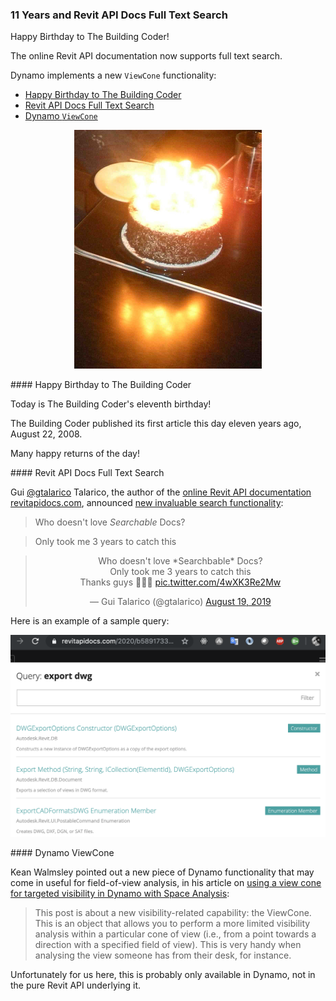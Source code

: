 <head>
<meta http-equiv="Content-Type" content="text/html; charset=utf-8">
<link rel="stylesheet" type="text/css" href="bc.css">
<script src="https://cdn.rawgit.com/google/code-prettify/master/loader/run_prettify.js" type="text/javascript"></script>
</head>

<!---

- Gui Talarico
  @gtalarico
  Who doesn't love *Searchbable* Docs?
  Only took me 3 years to catch this
  https://twitter.com/gtalarico/status/1163345696038109184
  <blockquote class="twitter-tweet"><p lang="en" dir="ltr">Who doesn&#39;t love *Searchbable* Docs?<br>Only took me 3 years to catch this<br>Thanks guys 🔎🤦‍♂️ <a href="https://t.co/4wXK3Re2Mw">pic.twitter.com/4wXK3Re2Mw</a></p>&mdash; Gui Talarico (@gtalarico) <a href="https://twitter.com/gtalarico/status/1163345696038109184?ref_src=twsrc%5Etfw">August 19, 2019</a></blockquote> <script async src="https://platform.twitter.com/widgets.js" charset="utf-8"></script>
  revit_api_docs_full_text_search.jpeg

twitter:

Happy eleventh birthday to The Building Coder! The online Revit API documentation now supports full text search and Dynamo implements a new ViewCone functionality #RevitAPI @AutodeskForge @AutodeskRevit #bim #DynamoBim #ForgeDevCon http://bit.ly/apidocsearch

Happy Birthday to The Building Coder!
The online Revit API documentation now supports full text search.
Dynamo implements a new <code>ViewCone</code> functionality...

linkedin:

Happy eleventh birthday to The Building Coder!

The online Revit API documentation now supports full text search and Dynamo implements a new ViewCone functionality #RevitAPI

http://bit.ly/apidocsearch

#bim #DynamoBim #ForgeDevCon #Revit #API #IFC #SDK #AI #VisualStudio #Autodesk #AEC #adsk

the [Revit API discussion forum](http://forums.autodesk.com/t5/revit-api-forum/bd-p/160) thread

<p style="font-size: 80%; font-style:italic"></p>

Dynamo Zero Touch CS#Node Element Wrapper

-->

### 11 Years and Revit API Docs Full Text Search

Happy Birthday to The Building Coder!

The online Revit API documentation now supports full text search.

Dynamo implements a new `ViewCone` functionality:

- [Happy Birthday to The Building Coder](#2)
- [Revit API Docs Full Text Search](#3)
- [Dynamo `ViewCone`](#4)

<center>
<img src="img/saikat_birthday_cake_cropped_550.jpg" alt="Birthday cake with candles" width="300">
</center>


####<a name="2"></a> Happy Birthday to The Building Coder

Today is The Building Coder's eleventh birthday!

The Building Coder published its first article this day eleven years ago, August 22, 2008.

Many happy returns of the day!



####<a name="3"></a> Revit API Docs Full Text Search

Gui [@gtalarico](https://twitter.com/gtalarico) Talarico, the author of
the [online Revit API documentation revitapidocs.com](https://www.revitapidocs.com),
announced [new invaluable search functionality](https://twitter.com/gtalarico/status/1163345696038109184):

> Who doesn't love *Searchable* Docs?

> Only took me 3 years to catch this

<center>
<blockquote class="twitter-tweet"><p lang="en" dir="ltr">Who doesn&#39;t love *Searchbable* Docs?<br>Only took me 3 years to catch this<br>Thanks guys 🔎🤦‍♂️ <a href="https://t.co/4wXK3Re2Mw">pic.twitter.com/4wXK3Re2Mw</a></p>&mdash; Gui Talarico (@gtalarico) <a href="https://twitter.com/gtalarico/status/1163345696038109184?ref_src=twsrc%5Etfw">August 19, 2019</a></blockquote> <script async src="https://platform.twitter.com/widgets.js" charset="utf-8"></script>
</center>

Here is an example of a sample query:

<center>
<img src="img/revitapidocs_search.png" alt="Revitapidocs full text search" width="550">
</center>

####<a name="4"></a> Dynamo ViewCone

Kean Walmsley pointed out a new piece of Dynamo functionality that may come in useful for field-of-view analysis, in his article 
on [using a view cone for targeted visibility in Dynamo with Space Analysis](https://www.keanw.com/2019/08/using-a-view-cone-for-targeted-visibility-in-dynamo-with-space-analysis.html):

> This post is about a new visibility-related capability: the ViewCone.
This is an object that allows you to perform a more limited visibility analysis within a particular cone of view (i.e., from a point towards a direction with a specified field of view).
This is very handy when analysing the view someone has from their desk, for instance.

Unfortunately for us here, this is probably only available in Dynamo, not in the pure Revit API underlying it.
